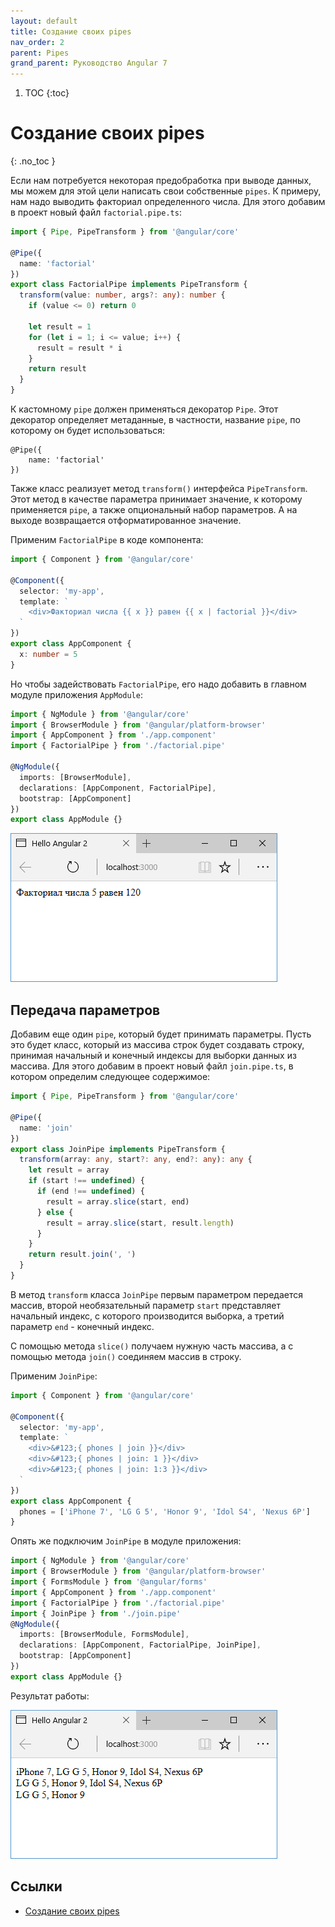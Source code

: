 ```yaml
---
layout: default
title: Создание своих pipes
nav_order: 2
parent: Pipes
grand_parent: Руководство Angular 7
---
```


<!-- prettier-ignore-start -->
1. TOC
{:toc}

# Создание своих pipes
{: .no_toc }
<!-- prettier-ignore-end -->

Если нам потребуется некоторая предобработка при выводе данных, мы можем для этой цели написать свои собственные `pipes`. К примеру, нам надо выводить факториал определенного числа. Для этого добавим в проект новый файл `factorial.pipe.ts`:

```typescript
import { Pipe, PipeTransform } from '@angular/core'

@Pipe({
  name: 'factorial'
})
export class FactorialPipe implements PipeTransform {
  transform(value: number, args?: any): number {
    if (value <= 0) return 0

    let result = 1
    for (let i = 1; i <= value; i++) {
      result = result * i
    }
    return result
  }
}
```

К кастомному `pipe` должен применяться декоратор `Pipe`. Этот декоратор определяет метаданные, в частности, название `pipe`, по которому он будет использоваться:

```
@Pipe({
    name: 'factorial'
})
```

Также класс реализует метод `transform()` интерфейса `PipeTransform`. Этот метод в качестве параметра принимает значение, к которому применяется `pipe`, а также опциональный набор параметров. А на выходе возвращается отформатированное значение.

Применим `FactorialPipe` в коде компонента:

```typescript
import { Component } from '@angular/core'

@Component({
  selector: 'my-app',
  template: `
    <div>Факториал числа {{ x }} равен {{ x | factorial }}</div>
  `
})
export class AppComponent {
  x: number = 5
}
```

Но чтобы задействовать `FactorialPipe`, его надо добавить в главном модуле приложения `AppModule`:

```typescript
import { NgModule } from '@angular/core'
import { BrowserModule } from '@angular/platform-browser'
import { AppComponent } from './app.component'
import { FactorialPipe } from './factorial.pipe'

@NgModule({
  imports: [BrowserModule],
  declarations: [AppComponent, FactorialPipe],
  bootstrap: [AppComponent]
})
export class AppModule {}
```

![Скриншот](create-pipes-1.png)

## Передача параметров

Добавим еще один `pipe`, который будет принимать параметры. Пусть это будет класс, который из массива строк будет создавать строку, принимая начальный и конечный индексы для выборки данных из массива. Для этого добавим в проект новый файл `join.pipe.ts`, в котором определим следующее содержимое:

```typescript
import { Pipe, PipeTransform } from '@angular/core'

@Pipe({
  name: 'join'
})
export class JoinPipe implements PipeTransform {
  transform(array: any, start?: any, end?: any): any {
    let result = array
    if (start !== undefined) {
      if (end !== undefined) {
        result = array.slice(start, end)
      } else {
        result = array.slice(start, result.length)
      }
    }
    return result.join(', ')
  }
}
```

В метод `transform` класса `JoinPipe` первым параметром передается массив, второй необязательный параметр `start` представляет начальный индекс, с которого производится выборка, а третий параметр `end` - конечный индекс.

С помощью метода `slice()` получаем нужную часть массива, а с помощью метода `join()` соединяем массив в строку.

Применим `JoinPipe`:

```typescript
import { Component } from '@angular/core'

@Component({
  selector: 'my-app',
  template: `
    <div>&#123;{ phones | join }}</div>
    <div>&#123;{ phones | join: 1 }}</div>
    <div>&#123;{ phones | join: 1:3 }}</div>
  `
})
export class AppComponent {
  phones = ['iPhone 7', 'LG G 5', 'Honor 9', 'Idol S4', 'Nexus 6P']
}
```

Опять же подключим `JoinPipe` в модуле приложения:

```typescript
import { NgModule } from '@angular/core'
import { BrowserModule } from '@angular/platform-browser'
import { FormsModule } from '@angular/forms'
import { AppComponent } from './app.component'
import { FactorialPipe } from './factorial.pipe'
import { JoinPipe } from './join.pipe'
@NgModule({
  imports: [BrowserModule, FormsModule],
  declarations: [AppComponent, FactorialPipe, JoinPipe],
  bootstrap: [AppComponent]
})
export class AppModule {}
```

Результат работы:

![Скриншот](create-pipes-2.png)

## Ссылки

- [Создание своих pipes](https://metanit.com/web/angular2/8.2.php)
